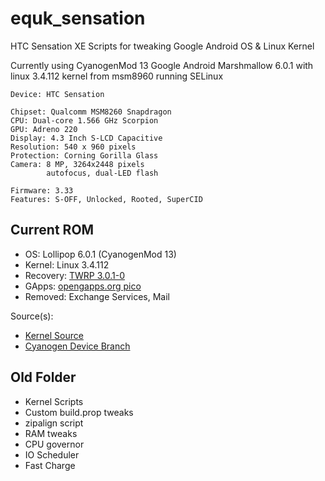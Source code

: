 equk_sensation
==============

HTC Sensation XE Scripts for tweaking Google Android OS & Linux Kernel

Currently using CyanogenMod 13 Google Android Marshmallow 6.0.1 with linux 3.4.112 kernel from msm8960 running SELinux


    Device: HTC Sensation

    Chipset: Qualcomm MSM8260 Snapdragon
    CPU: Dual-core 1.566 GHz Scorpion
    GPU: Adreno 220
    Display: 4.3 Inch S-LCD Capacitive
    Resolution: 540 x 960 pixels
    Protection: Corning Gorilla Glass
    Camera: 8 MP, 3264x2448 pixels
            autofocus, dual-LED flash

    Firmware: 3.33
    Features: S-OFF, Unlocked, Rooted, SuperCID

Current ROM
-----------

* OS: Lollipop 6.0.1 (CyanogenMod 13)
* Kernel: Linux 3.4.112
* Recovery: [TWRP 3.0.1-0](https://twrp.me/)
* GApps: [opengapps.org pico](http://opengapps.org/)
* Removed: Exchange Services, Mail

Source(s):

* [Kernel Source](https://github.com/ivanich/android_kernel_htc_pyramid/tree/cm-13.0)
* [Cyanogen Device Branch](https://github.com/ivanich/android_device_htc_pyramid/tree/cm-13.0)

Old Folder
----------

* Kernel Scripts
* Custom build.prop tweaks
* zipalign script
* RAM tweaks
* CPU governor
* IO Scheduler
* Fast Charge
